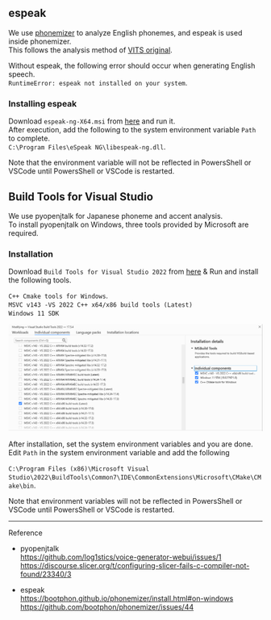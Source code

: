 ## espeak

We use [phonemizer](https://github.com/bootphon/phonemizer) to analyze English phonemes, and espeak is used inside phonemizer.  
This follows the analysis method of [VITS original](https://github.com/jaywalnut310/vits).

Without espeak, the following error should occur when generating English speech.  
`RuntimeError: espeak not installed on your system`.

### Installing espeak
Download `espeak-ng-X64.msi` from [here](https://github.com/espeak-ng/espeak-ng/releases) and run it.  
After execution, add the following to the system environment variable `Path` to complete.  
`C:\Program Files\eSpeak NG\libespeak-ng.dll`.

Note that the environment variable will not be reflected in PowersShell or VSCode until PowersShell or VSCode is restarted.



## Build Tools for Visual Studio
We use pyopenjtalk for Japanese phoneme and accent analysis.  
To install pyopenjtalk on Windows, three tools provided by Microsoft are required.

### Installation
Download `Build Tools for Visual Studio 2022` from [here](https://visualstudio.microsoft.com/ja/downloads/#build-tools-for-visual-studio-2022) & Run and install the following tools.

`C++ Cmake tools for Windows`.  
`MSVC v143 -VS 2022 C++ x64/x86 build tools (Latest)`  
`Windows 11 SDK`

![](images/vs_tools.png)

After installation, set the system environment variables and you are done.  
Edit `Path` in the system environment variable and add the following  

`C:\Program Files (x86)\Microsoft Visual Studio\2022\BuildTools\Common7\IDE\CommonExtensions\Microsoft\CMake\CMake\bin`.

Note that environment variables will not be reflected in PowersShell or VSCode until PowersShell or VSCode is restarted.


---
Reference
- pyopenjtalk  
https://github.com/log1stics/voice-generator-webui/issues/1  
https://discourse.slicer.org/t/configuring-slicer-fails-c-compiler-not-found/23340/3

- espeak  
https://bootphon.github.io/phonemizer/install.html#on-windows  
https://github.com/bootphon/phonemizer/issues/44
